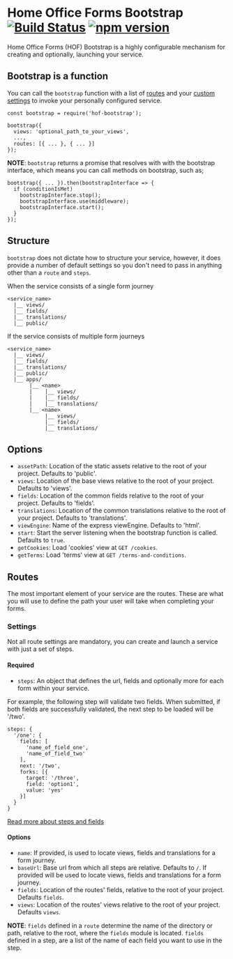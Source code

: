 # Home Office Forms Bootstrap [![Build Status](https://travis-ci.org/UKHomeOffice/hof-bootstrap.svg?branch=master)](https://travis-ci.org/UKHomeOffice/hof-bootstrap) [![npm version](https://badge.fury.io/js/hof-bootstrap.svg)](https://badge.fury.io/js/hof-bootstrap)

Home Office Forms (HOF) Bootstrap is a highly configurable mechanism for creating and optionally, launching your service.

## Bootstrap is a function

You can call the `bootstrap` function with a list of [routes](#routes) and your [custom settings](#custom-settings) to invoke your personally configured service.

```
const bootstrap = require('hof-bootstrap');

bootstrap({
  views: 'optional_path_to_your_views',
  ...,
  routes: [{ ... }, { ... }]
});
```

**NOTE**: `bootstrap` returns a promise that resolves with with the bootstrap interface, which means you can call methods on bootstrap, such as;
```
bootstrap({ ... }).then(bootstrapInterface => {
  if (conditionIsMet)
    bootstrapInterface.stop();
    bootstrapInterface.use(middleware);
    bootstrapInterface.start();
  }
});
```

## Structure
`bootstrap` does not dictate how to structure your service, however, it does provide a number of default settings so you don't need to pass in anything other than a `route` and `steps`.

When the service consists of a single form journey
```
<service_name>
  |__ views/
  |__ fields/
  |__ translations/
  |__ public/
```

If the service consists of multiple form journeys
```
<service_name>
  |__ views/
  |__ fields/
  |__ translations/
  |__ public/
  |__ apps/
       |__ <name>
       |    |__ views/
       |    |__ fields/
       |    |__ translations/
       |__ <name>
            |__ views/
            |__ fields/
            |__ translations/
```

## Options

- `assetPath`: Location of the static assets relative to the root of your project. Defaults to 'public'.
- `views`: Location of the base views relative to the root of your project. Defaults to 'views'.
- `fields`: Location of the common fields relative to the root of your project. Defaults to 'fields'.
- `translations`: Location of the common translations relative to the root of your project. Defaults to 'translations'.
- `viewEngine`: Name of the express viewEngine. Defaults to 'html'.
- `start`: Start the server listening when the bootstrap function is called. Defaults to `true`.
- `getCookies`: Load 'cookies' view at `GET /cookies`.
- `getTerms`: Load 'terms' view at `GET /terms-and-conditions`.


## Routes

The most important element of your service are the routes. These are what you will use to define the path your user will take when completing your forms.

### Settings
Not all route settings are mandatory, you can create and launch a service with just a set of steps.

#### Required
- `steps`: An object that defines the url, fields and optionally more for each form within your service.

For example, the following step will validate two fields. When submitted, if both fields are successfully validated, the next step to be loaded will be '/two'.
```
steps: {
  '/one': {
    fields: [
      'name_of_field_one',
      'name_of_field_two'
    ],
    next: '/two',
    forks: [{
      target: '/three',
      field: 'option1',
      value: 'yes'
    }]
  }
}
```
[Read more about steps and fields](https://github.com/UKHomeOffice/hof/blob/master/documentation/index.md)

#### Options
- `name`: If provided, is used to locate views, fields and translations for a form journey.
- `baseUrl`: Base url from which all steps are relative. Defaults to `/`. If provided will be used to locate views, fields and translations for a form journey.
- `fields`: Location of the routes' fields, relative to the root of your project. Defaults `fields`.
- `views`: Location of the routes' views relative to the root of your project. Defaults `views`.

**NOTE**: `fields` defined in a `route` determine the name of the directory or path, relative to the root, where the `fields` module is located. `fields` defined in a step, are a list of the name of each field you want to use in the step.
